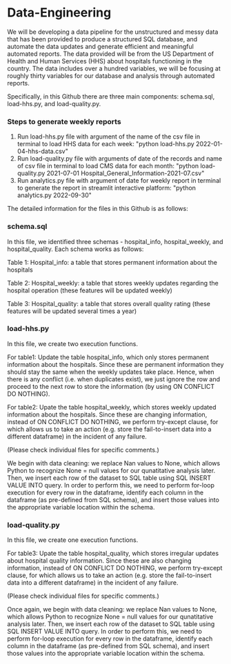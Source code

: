 # Data-Engineering
We will be developing a data pipeline for the unstructured and messy data that has been provided to produce a structured SQL database, and automate the data updates and generate efficient and meaningful automated reports. The data provided will be from the US Department of Health and Human Services (HHS) about hospitals functioning in the country. The data includes over a hundred variables, we will be focusing at roughly thirty variables for our database and analysis through automated reports.

Specifically, in this Github there are three main components: schema.sql, load-hhs.py, and load-quality.py. 

### Steps to generate weekly reports
1. Run load-hhs.py file with argument of the name of the csv file in terminal to load HHS data for each week:
   "python load-hhs.py 2022-01-04-hhs-data.csv"
2. Run load-quality.py file with arguments of date of the records and name of csv file in terminal to load CMS data for each month:
   "python load-quality.py 2021-07-01 Hospital_General_Information-2021-07.csv"
3. Run analytics.py file with argument of date for weekly report in terminal to generate the report in streamlit interactive platform:
   "python analytics.py 2022-09-30"

The detailed information for the files in this Github is as follows: 

### schema.sql
In this file, we identified three schemas - hospital_info, hospital_weekly, and hospital_quality. Each schema works as follows:

Table 1: Hospital_info: a table that stores permanent information about the hospitals 

Table 2: Hospital_weekly: a table that stores weekly updates regarding the hospital operation (these features will be updated weekly)

Table 3: Hospital_quality: a table that stores overall quality rating (these features will be updated several times a year)

### load-hhs.py
In this file, we create two execution functions. 

For table1: Update the table hospital_info, which only stores permanent information about the hospitals. Since these are permanent information they should stay the same when the weekly updates take place. Hence, when there is any conflict (i.e. when duplicates exist), we just ignore the row and proceed to the next row to store the information (by using ON CONFLICT DO NOTHING).

For table2:  Upate the table hospital_weekly, which stores weekly updated information about the hospitals. Since these are changing information, instead of ON CONFLICT DO NOTHING, we perform try-except clause, for which allows us to take an action (e.g. store the fail-to-insert data into a different dataframe) in the incident of any failure.

(Please check individual files for specific comments.)

We begin with data cleaning: we replace Nan values to None, which allows Python to recognize None = null values for our qunatitative analysis later. Then, we insert each row of the dataset to SQL table using SQL INSERT VALUE INTO query. In order to perform this, we need to perform for-loop execution for every row in the dataframe, identify each column in the dataframe (as pre-defined from SQL schema), and insert those values into the appropriate variable location within the schema. 


### load-quality.py

In this file, we create one execution functions. 

For table3: Upate the table hospital_quality, which stores irregular updates about hospital quality information. Since these are also changing information, instead of ON CONFLICT DO NOTHING, we perform try-except clause, for which allows us to take an action (e.g. store the fail-to-insert data into a different dataframe) in the incident of any failure.

(Please check individual files for specific comments.)

Once again, we begin with data cleaning: we replace Nan values to None, which allows Python to recognize None = null values for our qunatitative analysis later. Then, we insert each row of the dataset to SQL table using SQL INSERT VALUE INTO query. In order to perform this, we need to perform for-loop execution for every row in the dataframe, identify each column in the dataframe (as pre-defined from SQL schema), and insert those values into the appropriate variable location within the schema. 
